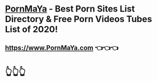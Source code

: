 # <a href="https://www.PornMaYa.com" title="Best Porn Sites List/Directory & Free Porn Videos Tubes List of 2020">PornMaYa</a> - Best Porn Sites List Directory & Free Porn Videos Tubes List of 2020!

## <a href="https://www.PornMaYa.com" title="Best Porn Sites List/Directory & Free Porn Videos Tubes List of 2020">https://www.PornMaYa.com</a> 👈👈👈
# 👆👆👆
